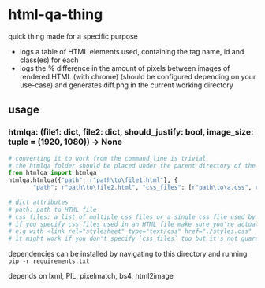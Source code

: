 # html-qa-thing

quick thing made for a specific purpose

* logs a table of HTML elements used, containing the tag name, id and class(es) for each
* logs the % difference in the amount of pixels between images of rendered HTML (with chrome) (should be configured depending on your use-case) and generates diff.png in the current working directory

## usage

### htmlqa: (file1: dict, file2: dict, should_justify: bool, image_size: tuple = (1920, 1080)) -> None

```python
# converting it to work from the command line is trivial
# the htmlqa folder should be placed under the parent directory of the file you're calling htmlqa from 
from htmlqa import htmlqa
htmlqa.htmlqa({"path": r"path\to\file1.html"}, {
       "path": r"path\to\file2.html", "css_files": [r"path\to\a.css", r"path\to\b.css"]}, True)
       
# dict attributes 
# path: path to HTML file
# css_files: a list of multiple css files or a single css file used by an HTML file
# if you specify css files used in an HTML file make sure you're actually including them
# e.g with <link rel="stylesheet" type="text/css" href="./styles.css"  />
# it might work if you don't specify `css_files` too but it's not guaranteed

```

dependencies can be installed by navigating to this directory and running `pip -r requirements.txt`

depends on lxml, PIL, pixelmatch, bs4, html2image
